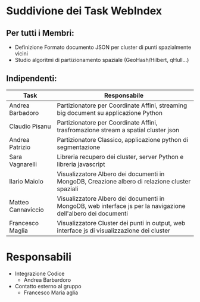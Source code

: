# Suddivione dei Task WebIndex

## Per tutti i Membri:

- Definizione Formato documento JSON per cluster di punti spazialmente vicini
- Studio algoritmi di partizionamento spaziale (GeoHash/Hilbert, qHull...)

## Indipendenti:


| Task | Responsabile |
| ---- | ------------ |
| Andrea Barbadoro | Partizionatore per Coordinate Affini, streaming big document su applicazione Python |
| Claudio Pisanu | Partizionatore per Coordinate Affini, trasfromazione stream a spatial cluster json |
| Andrea Patrizio | Partizionatore Classico, applicazione python di segmentazione |
| Sara Vagnarelli | Libreria recupero dei cluster, server Python e libreria javascript |
| Ilario Maiolo | Visualizzatore Albero dei documenti in MongoDB, Creazione albero di relazione cluster spaziali |
| Matteo Cannaviccio | Visualizzatore Albero dei documenti in MongoDB, web interface js per la navigazione dell'albero dei documenti |
| Francesco Maglia | Visualizzatore Cluster dei punti in output, web interface js di visualizzazione dei cluster |


# Responsabili

- Integrazione Codice
    - Andrea Barbardoro
- Contatto esterno al gruppo
    - Francesco Maria aglia